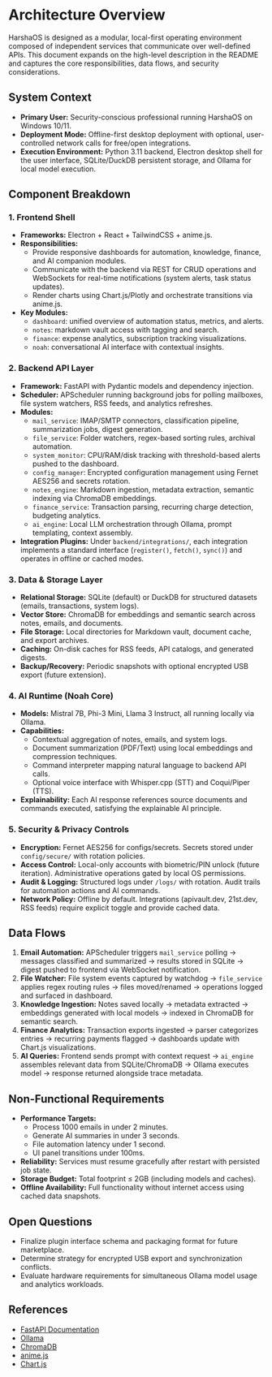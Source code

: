 # Architecture Overview

HarshaOS is designed as a modular, local-first operating environment composed of independent services that communicate over well-defined APIs. This document expands on the high-level description in the README and captures the core responsibilities, data flows, and security considerations.

## System Context
- **Primary User:** Security-conscious professional running HarshaOS on Windows 10/11.
- **Deployment Mode:** Offline-first desktop deployment with optional, user-controlled network calls for free/open integrations.
- **Execution Environment:** Python 3.11 backend, Electron desktop shell for the user interface, SQLite/DuckDB persistent storage, and Ollama for local model execution.

## Component Breakdown

### 1. Frontend Shell
- **Frameworks:** Electron + React + TailwindCSS + anime.js.
- **Responsibilities:**
  - Provide responsive dashboards for automation, knowledge, finance, and AI companion modules.
  - Communicate with the backend via REST for CRUD operations and WebSockets for real-time notifications (system alerts, task status updates).
  - Render charts using Chart.js/Plotly and orchestrate transitions via anime.js.
- **Key Modules:**
  - `dashboard`: unified overview of automation status, metrics, and alerts.
  - `notes`: markdown vault access with tagging and search.
  - `finance`: expense analytics, subscription tracking visualizations.
  - `noah`: conversational AI interface with contextual insights.

### 2. Backend API Layer
- **Framework:** FastAPI with Pydantic models and dependency injection.
- **Scheduler:** APScheduler running background jobs for polling mailboxes, file system watchers, RSS feeds, and analytics refreshes.
- **Modules:**
  - `mail_service`: IMAP/SMTP connectors, classification pipeline, summarization jobs, digest generation.
  - `file_service`: Folder watchers, regex-based sorting rules, archival automation.
  - `system_monitor`: CPU/RAM/disk tracking with threshold-based alerts pushed to the dashboard.
  - `config_manager`: Encrypted configuration management using Fernet AES256 and secrets rotation.
  - `notes_engine`: Markdown ingestion, metadata extraction, semantic indexing via ChromaDB embeddings.
  - `finance_service`: Transaction parsing, recurring charge detection, budgeting analytics.
  - `ai_engine`: Local LLM orchestration through Ollama, prompt templating, context assembly.
- **Integration Plugins:** Under `backend/integrations/`, each integration implements a standard interface (`register()`, `fetch()`, `sync()`) and operates in offline or cached modes.

### 3. Data & Storage Layer
- **Relational Storage:** SQLite (default) or DuckDB for structured datasets (emails, transactions, system logs).
- **Vector Store:** ChromaDB for embeddings and semantic search across notes, emails, and documents.
- **File Storage:** Local directories for Markdown vault, document cache, and export archives.
- **Caching:** On-disk caches for RSS feeds, API catalogs, and generated digests.
- **Backup/Recovery:** Periodic snapshots with optional encrypted USB export (future extension).

### 4. AI Runtime (Noah Core)
- **Models:** Mistral 7B, Phi-3 Mini, Llama 3 Instruct, all running locally via Ollama.
- **Capabilities:**
  - Contextual aggregation of notes, emails, and system logs.
  - Document summarization (PDF/Text) using local embeddings and compression techniques.
  - Command interpreter mapping natural language to backend API calls.
  - Optional voice interface with Whisper.cpp (STT) and Coqui/Piper (TTS).
- **Explainability:** Each AI response references source documents and commands executed, satisfying the explainable AI principle.

### 5. Security & Privacy Controls
- **Encryption:** Fernet AES256 for configs/secrets. Secrets stored under `config/secure/` with rotation policies.
- **Access Control:** Local-only accounts with biometric/PIN unlock (future iteration). Administrative operations gated by local OS permissions.
- **Audit & Logging:** Structured logs under `/logs/` with rotation. Audit trails for automation actions and AI commands.
- **Network Policy:** Offline by default. Integrations (apivault.dev, 21st.dev, RSS feeds) require explicit toggle and provide cached data.

## Data Flows
1. **Email Automation:** APScheduler triggers `mail_service` polling → messages classified and summarized → results stored in SQLite → digest pushed to frontend via WebSocket notification.
2. **File Watcher:** File system events captured by watchdog → `file_service` applies regex routing rules → files moved/renamed → operations logged and surfaced in dashboard.
3. **Knowledge Ingestion:** Notes saved locally → metadata extracted → embeddings generated with local models → indexed in ChromaDB for semantic search.
4. **Finance Analytics:** Transaction exports ingested → parser categorizes entries → recurring payments flagged → dashboards update with Chart.js visualizations.
5. **AI Queries:** Frontend sends prompt with context request → `ai_engine` assembles relevant data from SQLite/ChromaDB → Ollama executes model → response returned alongside trace metadata.

## Non-Functional Requirements
- **Performance Targets:**
  - Process 1000 emails in under 2 minutes.
  - Generate AI summaries in under 3 seconds.
  - File automation latency under 1 second.
  - UI panel transitions under 100ms.
- **Reliability:** Services must resume gracefully after restart with persisted job state.
- **Storage Budget:** Total footprint ≤ 2GB (including models and caches).
- **Offline Availability:** Full functionality without internet access using cached data snapshots.

## Open Questions
- Finalize plugin interface schema and packaging format for future marketplace.
- Determine strategy for encrypted USB export and synchronization conflicts.
- Evaluate hardware requirements for simultaneous Ollama model usage and analytics workloads.

## References
- [FastAPI Documentation](https://fastapi.tiangolo.com/)
- [Ollama](https://ollama.ai/)
- [ChromaDB](https://docs.trychroma.com/)
- [anime.js](https://animejs.com/)
- [Chart.js](https://www.chartjs.org/)

